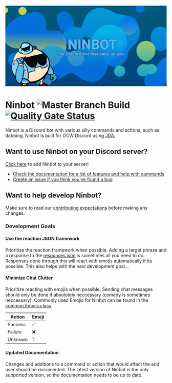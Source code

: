 ![Ninbot Logo](docs/images/ninbot-github-social.png)
# Ninbot ![Master Branch Build](https://github.com/Nincodedo/Ninbot/workflows/Master%20Build/Deploy/badge.svg?branch=master) [![Quality Gate Status](https://sonarcloud.io/api/project_badges/measure?project=com.nincraft%3Aninbot&metric=alert_status)](https://sonarcloud.io/dashboard?id=com.nincraft%3Aninbot)
Ninbot is a Discord bot with various silly commands and actions, such as dabbing. Ninbot is built for OCW Discord using [JDA.](https://github.com/DV8FromTheWorld/JDA)

## Want to use Ninbot on your Discord server?
[Click here](https://discordapp.com/oauth2/authorize?client_id=204484879554052096&scope=bot&permissions=823520464) to add Ninbot to your server!

- [Check the documentation for a list of features and help with commands](https://ninbot.nincodedo.dev/)
- [Create an issue if you think you've found a bug](https://github.com/Nincodedo/Ninbot/issues/new/choose)

## Want to help develop Ninbot?

Make sure to read our [contributing expectations](CONTRIBUTING.md) before making any changes.

### Development Goals

#### Use the reaction JSON framework

Prioritize the reaction framework when possible. Adding a target phrase and a response to the [responses.json](src/main/resources/responses.json) is sometimes all you need to do. Responses done through this will react with emojis automatically if its possible. This also helps with the next development goal...

#### Minimize Chat Clutter

Prioritize reacting with emojis when possible. Sending chat messages should only be done if absolutely neccessary (comedy is sometimes neccessary). Commonly used Emojis for Ninbot can be found in the [common Emojis class](src/main/java/dev/nincodedo/ninbot/components/common/Emojis.java).

|  Action|Emoji  |
|--------|-------|
|Success |✅     |
|Failure |❌     |
|Unknown |❔      |

#### Updated Documentation

Changes and additions to a command or action that would affect the end user should be documented. The latest version of Ninbot is the only supported version, so the documentation needs to be up to date.
